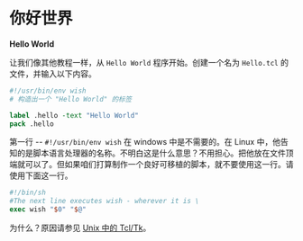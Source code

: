 # 你好世界

**Hello World**

让我们像其他教程一样，从 `Hello World` 程序开始。创建一个名为 `Hello.tcl` 的文件，并输入以下内容。


```tcl
#!/usr/bin/env wish
# 构造出一个 "Hello World" 的标签

label .hello -text "Hello World"
pack .hello
```

第一行 -- `#!/usr/bin/env wish` 在 windows 中是不需要的。在 Linux 中，他告知的是脚本语言处理器的名称。不明白这是什么意思？不用担心。把他放在文件顶端就可以了。但如果咱们打算制作一个良好可移植的脚本，就不要使用这一行。请使用下面这一行。


```tcl
#!/bin/sh
#The next line executes wish - wherever it is \
exec wish "$0" "$@"
```

为什么？原因请参见 [Unix 中的 Tcl/Tk]()。
